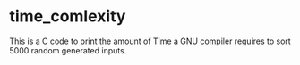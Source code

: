 # time_comlexity
This is a C code to print the amount of Time a GNU compiler requires to sort 5000 random generated inputs.
